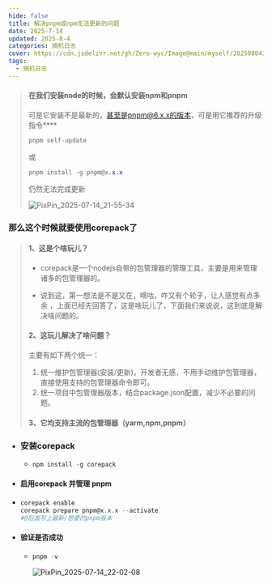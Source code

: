 ```yaml
---
hide: false
title: 解决pnpm或npm无法更新的问题
date: 2025-7-14
updated: 2025-8-4
categories: 搞机日志
cover: https://cdn.jsdelivr.net/gh/Zero-wyc/Image@main/myself/20250804193603686.png
tags:
  - 搞机日志
---
```


> #### 在我们安装node的时候，会默认安装npm和pnpm
>
> 可是它安装不是最新的，甚至是pnpm@6.x.x的版本，可是用它推荐的升级指令**<!-- more -->**
>
> ```powershell
> pnpm self-update
> ```
>
> 或
>
> ```powershell
> pnpm install -g pnpm@x.x.x
> ```
>
> 仍然无法完成更新
>
> ![PixPin_2025-07-14_21-55-34](https://cdn.jsdelivr.net/gh/Zero-wyc/Image@main/web/PixPin_2025-07-14_21-55-34.png)

### 那么这个时候就要使用corepack了

> #### 1、这是个啥玩儿？
>
> - corepack是一个nodejs自带的包管理器的管理工具，主要是用来管理诸多的包管理器的。
>
> - 说到这，第一想法是不是又在，嘀咕，咋又有个轮子，让人感觉有点多余 ，上面已经先回答了，这是啥玩儿了，下面我们来说说，这到底是解决啥问题的。
>
>
> #### 2、这玩儿解决了啥问题？
>
> 主要有如下两个统一：
>
> 1. 统一维护包管理器(安装/更新)，开发者无感，不用手动维护包管理器，直接使用支持的包管理器命令即可。
> 2. 统一项目中包管理器版本，结合package.json配置，减少不必要的问题。
>
> #### 3、它均支持主流的包管理器（yarm,npm,pnpm）

- ### 安装corepack

  - ```powershell
    npm install -g corepack
    ```

-  #### 启用corepack 并管理 pnpm

  - ```powershell
    corepack enable
    corepack prepare pnpm@x.x.x --activate
    #@后面写上最新/想要的pnpm版本
    ```

- #### 验证是否成功

  - ```powershell
    pnpm -v
    ```

    ![PixPin_2025-07-14_22-02-08](https://cdn.jsdelivr.net/gh/Zero-wyc/Image@main/myself/PixPin_2025-07-14_22-02-08.png)